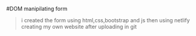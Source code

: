#DOM manipilating form
>i created the form using html,css,bootstrap and js
>then using netlify creating my own website after uploading in git

